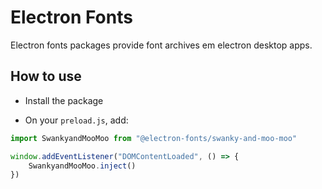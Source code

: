 # Electron Fonts

Electron fonts packages provide font archives em electron desktop apps.

## How to use

* Install the package

* On your `preload.js`, add:

```ts
import SwankyandMooMoo from "@electron-fonts/swanky-and-moo-moo"

window.addEventListener("DOMContentLoaded", () => {
    SwankyandMooMoo.inject()
})
```